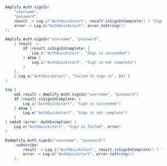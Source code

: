 <amplify-block-switcher>
<amplify-block name="Java">

```java
Amplify.Auth.signIn(
    "username",
    "password",
    result -> Log.i("AuthQuickstart", result.isSignInComplete() ? "Sign in succeeded" : "Sign in not complete"),
    error -> Log.e("AuthQuickstart", error.toString())
);
```

</amplify-block>
<amplify-block name="Kotlin - Callbacks">

```kotlin
Amplify.Auth.signIn("username", "password",
    { result ->
        if (result.isSignInComplete) {
            Log.i("AuthQuickstart", "Sign in succeeded")
        } else {
            Log.i("AuthQuickstart", "Sign in not complete")
        }
    },
    { Log.e("AuthQuickstart", "Failed to sign in", it) }
)
```

</amplify-block>
<amplify-block name="Kotlin - Coroutines (Beta)">

```kotlin
try {
    val result = Amplify.Auth.signIn("username", "password")
    if (result.isSignInComplete) {
        Log.i("AuthQuickstart", "Sign in succeeded")
    } else {
        Log.e("AuthQuickstart", "Sign in not complete")
    }
} catch (error: AuthException) {
    Log.e("AuthQuickstart", "Sign in failed", error)
}
```

</amplify-block>
<amplify-block name="RxJava">

```java
RxAmplify.Auth.signIn("username", "password")
    .subscribe(
        result -> Log.i("AuthQuickstart", result.isSignInComplete() ? "Sign in succeeded" : "Sign in not complete"),
        error -> Log.e("AuthQuickstart", error.toString())
    );
```

</amplify-block>
</amplify-block-switcher>
